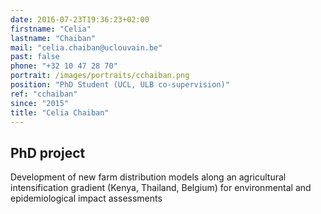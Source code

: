 ```yaml
---
date: 2016-07-23T19:36:23+02:00
firstname: "Celia"
lastname: "Chaiban"
mail: "celia.chaiban@uclouvain.be"
past: false
phone: "+32 10 47 28 70"
portrait: /images/portraits/cchaiban.png
position: "PhD Student (UCL, ULB co-supervision)"
ref: "cchaiban"
since: "2015"
title: "Celia Chaiban"
---
```


## PhD project
Development of new farm distribution models along an agricultural intensification gradient (Kenya, Thailand, Belgium) for environmental and epidemiological impact assessments
